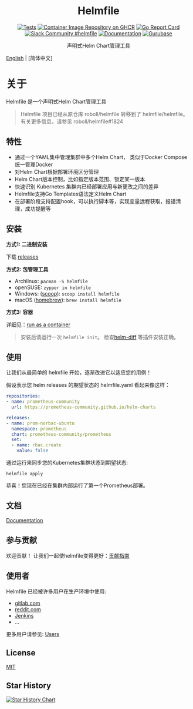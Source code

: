 <!-- markdownlint-configure-file {
  "MD013": {
    "code_blocks": false,
    "tables": false
  },
  "MD033": false,
  "MD041": false
} -->

<div align="center" markdown="1">

# Helmfile

[![Tests](https://github.com/helmfile/helmfile/actions/workflows/ci.yaml/badge.svg?branch=main)](https://github.com/helmfile/helmfile/actions/workflows/ci.yaml?query=branch%3Amain)
[![Container Image Repository on GHCR](https://ghcr-badge.egpl.dev/helmfile/helmfile/latest_tag?trim=major&label=latest "Docker Repository on ghcr")](https://github.com/helmfile/helmfile/pkgs/container/helmfile)
[![Go Report Card](https://goreportcard.com/badge/github.com/helmfile/helmfile)](https://goreportcard.com/report/github.com/helmfile/helmfile)
[![Slack Community #helmfile](https://slack.sweetops.com/badge.svg)](https://slack.sweetops.com)
[![Documentation](https://readthedocs.org/projects/helmfile/badge/?version=latest&style=flat)](https://helmfile.readthedocs.io/en/latest/)
[![Gurubase](https://img.shields.io/badge/Gurubase-Ask%20Helmfile%20Guru-006BFF)](https://gurubase.io/g/helmfile)

声明式Helm Chart管理工具
<br />

</div>

[English](./README.md) | [简体中文]

# 关于

Helmfile 是一个声明式Helm Chart管理工具

> Helmfile 项目已经从原仓库 roboll/helmfile 转移到了 helmfile/helmfile。有关更多信息，请参见 roboll/helmfile#1824

## 特性

- 通过一个YAML集中管理集群中多个Helm Chart， 类似于Docker Compose统一管理Docker
- 对Helm Chart根据部署环境区分管理
- Helm Chart版本控制，比如指定版本范围、锁定某一版本
- 快速识别 Kubernetes 集群内已经部署应用与新更改之间的差异
- Helmfile支持Go Templates语法定义Helm Chart
- 在部署阶段支持配置hook，可以执行脚本等，实现变量远程获取，报错清理，成功提醒等


## 安装

**方式1: 二进制安装**

下载 [releases](https://github.com/helmfile/helmfile/releases)

**方式2: 包管理工具**

* Archlinux: `pacman -S helmfile`
* openSUSE: `zypper in helmfile`
* Windows: ([scoop](https://scoop.sh/)): `scoop install helmfile`
* macOS ([homebrew](https://brew.sh/)): `brew install helmfile`

**方式3: 容器**

详细见：[run as a container](https://helmfile.readthedocs.io/en/latest/#running-as-a-container)

> 安装后请运行一次 `helmfile init`。 检查[helm-diff](https://github.com/databus23/helm-diff) 等插件安装正确。

## 使用

让我们从最简单的 helmfile 开始，逐渐改进它以适应您的用例！

假设表示您 helm releases 的期望状态的 helmfile.yaml 看起来像这样：

```yaml
repositories:
- name: prometheus-community
  url: https://prometheus-community.github.io/helm-charts

releases:
- name: prom-norbac-ubuntu
  namespace: prometheus
  chart: prometheus-community/prometheus
  set:
  - name: rbac.create
    value: false
```

通过运行来同步您的Kubernetes集群状态到期望状态:

```console
helmfile apply
```

恭喜！您现在已经在集群内部运行了第一个Prometheus部署。


## 文档

[Documentation](https://helmfile.readthedocs.io/)


## 参与贡献

欢迎贡献！ 让我们一起使helmfile变得更好：[贡献指南](https://helmfile.readthedocs.io/en/latest/contributing/)


## 使用者

Helmfile 已经被许多用户在生产环境中使用:

* [gitlab.com](https://gitlab.com)
* [reddit.com](https://reddit.com)
* [Jenkins](https://jenkins.io)
* ...

更多用户请参见: [Users](https://helmfile.readthedocs.io/en/latest/users/)


## License

[MIT](https://github.com/helmfile/helmfile/blob/main/LICENSE)

## Star History

[![Star History Chart](https://api.star-history.com/svg?repos=helmfile/helmfile&type=Date)](https://star-history.com/#helmfile/helmfile&Date)

